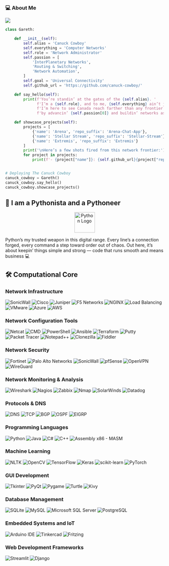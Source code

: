 ### 💻 About Me

![](https://komarev.com/ghpvc/?username=logictinkerer&label=PROFILE+VIEWS)

```python
class Gareth:

    def __init__(self):
        self.alias = 'Canuck Cowboy'
        self.everything = 'Computer Networks'
        self.role = 'Network Administrator'
        self.passion = [
            'InterPlanetary Networks',
            'Routing & Switching',
            'Network Automation',
        ]
        self.goal = 'Universal Connectivity'
        self.github_url = 'https://github.com/canuck-cowboy/'

    def say_hello(self):
        print(f'You’re standin’ at the gates of the {self.alias}. '
              f'I’m a {self.role}, and to me, {self.everything} ain’t just a job — it’s everything.\n'
              f'I’m here to see Canada reach farther than any frontier before — out into the stars themselves — '
              f'by advancin’ {self.passion[0]} and buildin’ networks as strong as the land I stand on.')

    def showcase_projects(self):
        projects = [
            {'name': 'Arena', 'repo_suffix': 'Arena-Chat-App'},
            {'name': 'Stellar Stream', 'repo_suffix': 'Stellar-Stream'},
            {'name': 'Extremis', 'repo_suffix': 'Extremis'}
        ]
        print('\nHere’s a few shots fired from this network frontier:')
        for project in projects:
            print(f'- {project["name"]}: {self.github_url}{project["repo_suffix"]}')


# Deploying The Canuck Cowboy
canuck_cowboy = Gareth()
canuck_cowboy.say_hello()
canuck_cowboy.showcase_projects()
```
## 🐍 I am a Pythonista and a Pythoneer

<div align="center">
    <img src="https://techstack-generator.vercel.app/python-icon.svg" alt="Python Logo" width="65" height="65" />
</div>

Python’s my trusted weapon in this digital range. Every line’s a connection forged, every command a step toward order out of chaos. Out here, it’s about keepin’ things simple and strong — code that runs smooth and means business 💻


## 🛠️ Computational Core 

### Network Infrastructure
![SonicWall](https://img.shields.io/badge/SonicWall-005BAC?style=for-the-badge&logoColor=white)
![Cisco](https://img.shields.io/badge/Cisco-1BA0D7?style=for-the-badge&logo=cisco&logoColor=white)
![Juniper](https://img.shields.io/badge/Juniper-003366?style=for-the-badge&logo=juniper&logoColor=white)
![F5 Networks](https://img.shields.io/badge/F5-FF0000?style=for-the-badge)
![NGINX](https://img.shields.io/badge/NGINX-009639?style=for-the-badge&logo=nginx&logoColor=white)
![Load Balancing](https://img.shields.io/badge/Load_Balancing-4B9DEA?style=for-the-badge)
![VMware](https://img.shields.io/badge/VMware-607078?style=for-the-badge&logo=vmware&logoColor=white)
![Azure](https://img.shields.io/badge/Azure-0078D4?style=for-the-badge&logo=microsoft-azure&logoColor=white)
![AWS](https://img.shields.io/badge/AWS-232F3E?style=for-the-badge&logo=amazonaws&logoColor=white)


### Network Configuration Tools
![Netcat](https://img.shields.io/badge/Netcat-000000?style=for-the-badge&logoColor=white)
![CMD](https://img.shields.io/badge/CMD-0078D6?style=for-the-badge&logo=windows-terminal&logoColor=white)
![PowerShell](https://img.shields.io/badge/PowerShell-012456?style=for-the-badge&logo=powershell&logoColor=white)
![Ansible](https://img.shields.io/badge/Ansible-EE0000?style=for-the-badge&logo=ansible&logoColor=white)
![Terraform](https://img.shields.io/badge/Terraform-7B42BC?style=for-the-badge&logo=terraform&logoColor=white)
![Putty](https://img.shields.io/badge/PuTTY-000000?style=for-the-badge&logo=putty&logoColor=white)
![Packet Tracer](https://img.shields.io/badge/Packet_Tracers-0078D7?style=for-the-badge&logo=cisco&logoColor=white)
![Notepad++](https://img.shields.io/badge/Notepad++-90E59C?style=for-the-badge&logo=notepadplusplus&logoColor=black)
![Clonezilla](https://img.shields.io/badge/Clonezilla-000000?style=for-the-badge&logoColor=white)
![Fiddler](https://img.shields.io/badge/Fiddler-FF5722?style=for-the-badge&logoColor=white)


### Network Security
![Fortinet](https://img.shields.io/badge/Fortinet-EE3124?style=for-the-badge&logo=fortinet&logoColor=white)
![Palo Alto Networks](https://img.shields.io/badge/Palo_Alto_Networks-FF6C00?style=for-the-badge)
![SonicWall](https://img.shields.io/badge/SonicWall-007ACC?style=for-the-badge&logoColor=white)
![pfSense](https://img.shields.io/badge/pfSense-4B7BBF?style=for-the-badge)
![OpenVPN](https://img.shields.io/badge/OpenVPN-005C85?style=for-the-badge)
![WireGuard](https://img.shields.io/badge/WireGuard-8CC84B?style=for-the-badge)


### Network Monitoring & Analysis
![Wireshark](https://img.shields.io/badge/Wireshark-0062AC?style=for-the-badge&logo=wireshark&logoColor=white)
![Nagios](https://img.shields.io/badge/Nagios-6F0F3D?style=for-the-badge)
![Zabbix](https://img.shields.io/badge/Zabbix-EC1C24?style=for-the-badge)
![Nmap](https://img.shields.io/badge/Nmap-9B0000?style=for-the-badge)
![SolarWinds](https://img.shields.io/badge/SolarWinds-FF7A00?style=for-the-badge&logoColor=white)
![Datadog](https://img.shields.io/badge/Datadog-632CA6?style=for-the-badge&logo=datadog&logoColor=white)


### Protocols & DNS
![DNS](https://img.shields.io/badge/DNS-Cloudflare-F38020?style=for-the-badge&logo=cloudflare&logoColor=white)
![TCP](https://img.shields.io/badge/TCP-000000?style=for-the-badge)
![BGP](https://img.shields.io/badge/BGP-003366?style=for-the-badge&logoColor=white)
![OSPF](https://img.shields.io/badge/OSPF-0073CF?style=for-the-badge&logoColor=white)
![EIGRP](https://img.shields.io/badge/EIGRP-FF6F00?style=for-the-badge&logoColor=white)


### Programming Languages
![Python](https://img.shields.io/badge/Python-3776AB?style=for-the-badge&logo=python&logoColor=white)
![Java](https://img.shields.io/badge/Java-007396?style=for-the-badge&logo=java&logoColor=white)
![C#](https://img.shields.io/badge/C%23-239120?style=for-the-badge&logo=c-sharp&logoColor=white)
![C++](https://img.shields.io/badge/C++-00599C?style=for-the-badge&logo=c%2B%2B&logoColor=white)
![Assembly x86 - MASM](https://img.shields.io/badge/x86_Assembly-MASM-000000?style=for-the-badge)


### Machine Learning
![NLTK](https://img.shields.io/badge/NTLK-000000?style=for-the-badge&logo=nltk&logoColor=white)
![OpenCV](https://img.shields.io/badge/OpenCV-5C3EE8?style=for-the-badge&logo=opencv&logoColor=white)
![TensorFlow](https://img.shields.io/badge/TensorFlow-FF6F00?style=for-the-badge&logo=tensorflow&logoColor=white)
![Keras](https://img.shields.io/badge/Keras-D00000?style=for-the-badge&logo=keras&logoColor=white)
![scikit-learn](https://img.shields.io/badge/scikit_learn-F7931E?style=for-the-badge&logo=scikit-learn&logoColor=white)
![PyTorch](https://img.shields.io/badge/PyTorch-EE4C2C?style=for-the-badge&logo=pytorch&logoColor=white)


### GUI Development
![Tkinter](https://img.shields.io/badge/Tkinter-4B8BBE?style=for-the-badge&logo=python&logoColor=white)
![PyQt](https://img.shields.io/badge/PyQt-41CD52?style=for-the-badge&logo=qt&logoColor=white)
![Pygame](https://img.shields.io/badge/Pygame-3776AB?style=for-the-badge&logo=python&logoColor=white)
![Turtle](https://img.shields.io/badge/Turtle-0089D6?style=for-the-badge&logo=python&logoColor=white)
![Kivy](https://img.shields.io/badge/Kivy-7A7A7A?style=for-the-badge&logo=kivy&logoColor=white)


### Database Management
![SQLite](https://img.shields.io/badge/SQLite-003B57?style=for-the-badge&logo=sqlite&logoColor=white)
![MySQL](https://img.shields.io/badge/MySQL-4479A1?style=for-the-badge&logo=mysql&logoColor=white)
![Microsoft SQL Server](https://img.shields.io/badge/Microsoft_SQL_Server-CC2927?style=for-the-badge&logo=microsoft-sql-server&logoColor=white)
![PostgreSQL](https://img.shields.io/badge/PostgreSQL-336791?style=for-the-badge&logo=postgresql&logoColor=white)


### Embedded Systems and IoT
![Arduino IDE](https://img.shields.io/badge/Arduino_IDE-00979D?style=for-the-badge&logo=arduino&logoColor=white)
![Tinkercad](https://img.shields.io/badge/Tinkercad-01BC88?style=for-the-badge&logo=tinkercad&logoColor=white)
![Fritzing](https://img.shields.io/badge/Fritzing-7B0042?style=for-the-badge&logo=fritzing&logoColor=white)


### Web Development Frameworks
![Streamlit](https://img.shields.io/badge/Streamlit-FF4B4B?style=for-the-badge&logo=streamlit&logoColor=white)
![Django](https://img.shields.io/badge/Django-092E20?style=for-the-badge&logo=django&logoColor=white)





